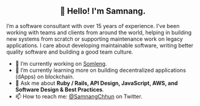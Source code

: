 <h2 align="center">👋 Hello! I'm Samnang.</h2>

I’m a software consultant with over 15 years of experience. I’ve been working with teams and clients from around the world, helping in building new systems from scratch or supporting maintenance work on legacy applications. I care about developing maintainable software, writing better quality software and building a good team culture.

- 🔭 I’m currently working on [Somleng](https://www.somleng.org).
- 🌱 I’m currently learning more on building decentralized applications (dApps) on blockchain.
- 💬 Ask me about **Ruby / Rails, API Design, JavaScript, AWS, and Software Design & Best Practices**.
- 📫 How to reach me: [@SamnangChhun](https://twitter.com/SamnangChhun) on Twitter.

<!--
**samnang/samnang** is a ✨ _special_ ✨ repository because its `README.md` (this file) appears on your GitHub profile.

Here are some ideas to get you started:

- 🔭 I’m currently working on ...
- 🌱 I’m currently learning ...
- 👯 I’m looking to collaborate on ...
- 🤔 I’m looking for help with ...
- 💬 Ask me about ...
- 📫 How to reach me: ...
- 😄 Pronouns: ...
- ⚡ Fun fact: ...
-->
